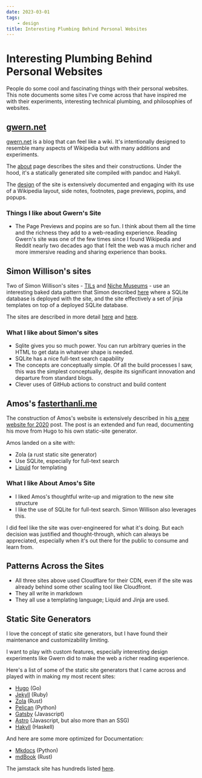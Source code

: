 ```yaml
---
date: 2023-03-01
tags:
    - design
title: Interesting Plumbing Behind Personal Websites
---
```

# Interesting Plumbing Behind Personal Websites

People do some cool and fascinating things with their personal websites. This note documents some sites I've come across that have inspired me with their experiments, interesting technical plumbing, and philosophies of websites.

## [gwern.net](https://gwern.net)

[gwern.net](https://gwern.net) is a blog that can feel like a wiki. It's intentionally designed to resemble many aspects of Wikipedia but with many additions and experiments.

The [about](https://gwern.net/about) page describes the sites and their constructions. Under the hood, it's a statically generated site compiled with pandoc and Hakyll.

The [design](https://gwern.net/design) of the site is extensively documented and engaging with its use of a Wikipedia layout, side notes, footnotes, page previews, popins, and popups.

### Things I like about Gwern's Site

- The Page Previews and popins are so fun. I think about them all the time and the richness they add to a web-reading experience. Reading Gwern's site was one of the few times since I found Wikipedia and Reddit nearly two decades ago that I felt the web was a much richer and more immersive reading and sharing experience than books.

## Simon Willison's sites

Two of Simon Willison's sites - [TILs](https://simonwillison.net/2020/Apr/20/self-rewriting-readme/) and [Niche Museums](https://simonwillison.net/2019/Nov/25/niche-museums/) -  use an interesting baked data pattern that Simon described [here](https://simonwillison.net/2021/Jul/28/baked-data/) where a SQLite database is deployed with the site, and the site effectively a set of jinja templates on top of a deployed SQLite database.

The sites are described in more detail [here](https://github.com/simonw/til) and [here](https://simonwillison.net/2020/Apr/20/self-rewriting-readme/).

### What I like about Simon's sites

- Sqlite gives you so much power. You can run arbitrary queries in the HTML to get data in whatever shape is needed.
- SQLite has a nice full-text search capability
- The concepts are conceptually simple. Of all the build processes I saw, this was the simplest conceptually, despite its significant innovation and departure from standard blogs.
- Clever uses of GitHub actions to construct and build content

## Amos's [fasterthanli.me](https://fasterthanli.me)

The construction of Amos's website is extensively described in his [a new website for 2020](https://fasterthanli.me/articles/a-new-website-for-2020) post. The post is an extended and fun read, documenting his move from Hugo to his own static-site generator.

Amos landed on a site with:

- Zola (a rust static site generator)
- Use SQLite, especially for full-text search
- [Liquid](https://shopify.github.io/liquid/) for templating

### What I like About Amos's Site

- I liked Amos's thoughtful write-up and migration to the new site structure
- I like the use of SQLite for full-text search. Simon Willison also leverages this.

I did feel like the site was over-engineered for what it's doing. But each decision was justified and thought-through, which can always be appreciated, especially when it's out there for the public to consume and learn from.

## Patterns Across the Sites

- All three sites above used Cloudflare for their CDN, even if the site was already behind some other scaling tool like Cloudfront.
- They all write in markdown
- They all use a templating language; Liquid and Jinja are used.

## Static Site Generators

I love the concept of static site generators, but I have found their maintenance and customizability limiting.

I want to play with custom features, especially interesting design experiments like Gwern did to make the web a richer reading experience.

Here's a list of some of the static site generators that I came across and played with in making my most recent sites:

- [Hugo](https://gohugo.io/) (Go)
- [Jekyll](https://jekyllrb.com/) (Ruby)
- [Zola](https://www.getzola.org/) (Rust)
- [Pelican](https://getpelican.com/) (Python)
- [Gatsby](https://www.gatsbyjs.com/docs/glossary/static-site-generator/) (Javascript)
- [Astro](https://astro.build/) (Javascript, but also more than an SSG)
- [Hakyll](https://jaspervdj.be/hakyll/) (Haskell)

And here are some more optimized for Documentation:

- [Mkdocs](https://www.mkdocs.org/) (Python)
- [mdBook](https://rust-lang.github.io/mdBook/) (Rust)

The jamstack site has hundreds listed [here](https://jamstack.org/generators/).
